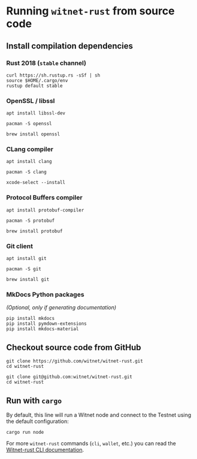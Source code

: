# Running `witnet-rust` from source code

## Install compilation dependencies

### Rust 2018 (`stable` channel)

```console
curl https://sh.rustup.rs -sSf | sh
source $HOME/.cargo/env
rustup default stable
```

### OpenSSL / libssl

```console tab="GNU/Linux (apt)"
apt install libssl-dev
```

```console tab="GNU/Linux (pacman)"
pacman -S openssl
```

```console tab="macOS"
brew install openssl
```


### CLang compiler

```console tab="GNU/Linux (apt)"
apt install clang
```

```console tab="GNU/Linux (pacman)"
pacman -S clang
```

```console tab="macOS"
xcode-select --install
```

### Protocol Buffers compiler

```console tab="GNU/Linux (apt)"
apt install protobuf-compiler
```

```console tab="GNU/Linux (pacman)"
pacman -S protobuf
```

```console tab="macOS"
brew install protobuf
```

### Git client

```console tab="GNU/Linux (apt)"
apt install git
```

```console tab="GNU/Linux (pacman)"
pacman -S git
```

```console tab="macOS"
brew install git
```

### MkDocs Python packages
_(Optional, only if generating documentation)_

```console
pip install mkdocs
pip install pymdown-extensions
pip install mkdocs-material
```

## Checkout source code from GitHub

```console tab="HTTPS"
git clone https://github.com/witnet/witnet-rust.git
cd witnet-rust
```

```console tab="SSH"
git clone git@github.com:witnet/witnet-rust.git
cd witnet-rust
```

## Run with `cargo`

By default, this line will run a Witnet node and connect to the Testnet using the default configuration:

```console
cargo run node
```

For more `witnet-rust` commands (`cli`, `wallet`, etc.) you can read the [Witnet-rust CLI documentation][CLI].

[CLI]: /development/#cli